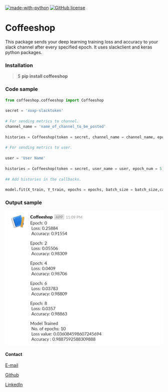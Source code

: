 [![made-with-python](https://img.shields.io/badge/Made%20with-Python-1f425f.svg)](https://www.python.org/) [![GitHub license](https://img.shields.io/github/license/Naereen/StrapDown.js.svg)](https://github.com/Naereen/StrapDown.js/blob/master/LICENSE)

# Coffeeshop

This package sends your deep learning training loss and accuracy to your slack channel after every specified epoch.
It uses slackclient and keras python packages.

### Installation

>$ **pip install coffeeshop**


### Code sample

```python
from coffeeshop.coffeeshop import Coffeeshop

secret = 'xoxp-slacktoken'

# For sending metrics to channel.
channel_name = 'name_of_channel_to_be_posted'

histories = Coffeeshop(token = secret, channel_name = channel_name, epoch_num = 5)

# For sending metrics to user.

user = 'User Name'

histories = Coffeeshop(token = secret, user_name = user, epoch_num = 5)

## Add histories in the callbacks.

model.fit(X_train, Y_train, epochs = epochs, batch_size = batch_size,callbacks = [histories])

```

### Output sample

<img src="readme_resources/sample_output.jpeg">
</img>



#### Contact

[E-mail](arunk609@gmail.com)

[Github](https://github.com/CleanPegasus)

[LinkedIn](https://www.linkedin.com/in/arunkumar-l/)

